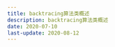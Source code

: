 ```yaml
---
title: backtracing算法类概述
description: backtracing算法类概述
date: 2020-07-10
last-update: 2020-08-12
---
```

